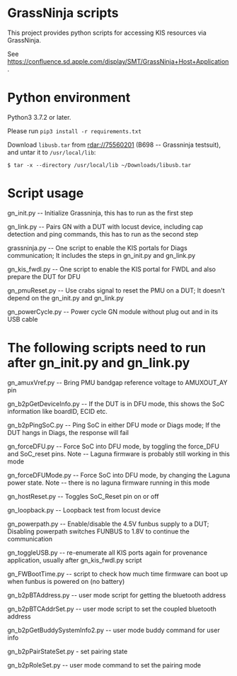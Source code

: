 <meta charset="utf-8">

GrassNinja scripts
==================

This project provides python scripts for accessing KIS resources via GrassNinja.

See https://confluence.sd.apple.com/display/SMT/GrassNinja+Host+Application.

Python environment
==================

Python3 3.7.2 or later.

Please run `pip3 install -r requirements.txt`

Download `libusb.tar` from [rdar://75560201](rdar://75560201 (B698 -- Grassninja testsuit)) (B698 -- Grassninja testsuit), 
and untar it to `/usr/local/lib`:

    $ tar -x --directory /usr/local/lib ~/Downloads/libusb.tar

Script usage
==================
gn_init.py -- Initialize Grassninja, this has to run as the first step

gn_link.py -- Pairs GN with a DUT with locust device, including cap detection and ping commands, this has to run as the second step


grassninja.py -- One script to enable the KIS portals for Diags communication; It includes the steps in gn_init.py and gn_link.py

gn_kis_fwdl.py -- One script to enable the KIS portal for FWDL and also prepare the DUT for DFU

gn_pmuReset.py --  Use crabs signal to reset the PMU on a DUT; It doesn't depend on the gn_init.py and gn_link.py

gn_powerCycle.py -- Power cycle GN module without plug out and in its USB cable

The following scripts need to run after gn_init.py and gn_link.py
==================
gn_amuxVref.py -- Bring PMU bandgap reference voltage to AMUXOUT_AY pin

gn_b2pGetDeviceInfo.py --  If the DUT is in DFU mode, this shows the SoC information like boardID, ECID etc.

gn_b2pPingSoC.py -- Ping SoC in either DFU mode or Diags mode; If the DUT hangs in Diags, the response will fail

gn_forceDFU.py -- Force SoC into DFU mode, by toggling the force_DFU and SoC_reset pins. Note -- Laguna firmware is probably still working in this mode

gn_forceDFUMode.py -- Force SoC into DFU mode, by changing the Laguna power state. Note -- there is no laguna firmware running in this mode

gn_hostReset.py -- Toggles SoC_Reset pin on or off

gn_loopback.py -- Loopback test from locust device

gn_powerpath.py -- Enable/disable the 4.5V funbus supply to a DUT; Disabling powerpath switches FUNBUS to 1.8V to continue the communication

gn_toggleUSB.py -- re-enumerate all KIS ports again for provenance application, usually after gn_kis_fwdl.py script

gn_FWBootTime.py -- script to check how much time firmware can boot up when funbus is powered on (no battery)

gn_b2pBTAddress.py -- user mode script for getting the bluetooth address

gn_b2pBTCAddrSet.py -- user mode script to set the coupled bluetooth address

gn_b2pGetBuddySystemInfo2.py -- user mode buddy command for user info

gn_b2pPairStateSet.py - set pairing state

gn_b2pRoleSet.py -- user mode command to set the pairing mode

